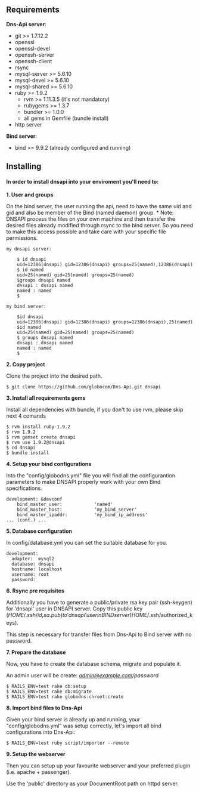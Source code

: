 ## Requirements

**Dns-Api server**:

* git >= 1.7.12.2
* openssl
* openssl-devel
* openssh-server
* openssh-client
* rsync
* mysql-server >= 5.6.10
* mysql-devel >= 5.6.10
* mysql-shared >= 5.6.10
* ruby >= 1.9.2
   * rvm >= 1.11.3.5 (it's not mandatory)
   * rubygems >= 1.3.7
   * bundler >= 1.0.0
   * all gems in Gemfile (bundle install)
* http server

**Bind server**:

* bind >= 9.9.2 (already configured and running)

## Installing

#### In order to install dnsapi into your enviroment you'll need to:

**1. User and groups**

On the bind server, the user running the api, need to have the same uid and gid and also be member of the Bind (named daemon) group.
    * Note: DNSAPI process the files on your own machine and then transfer the desired files already modified through rsync to the bind server. So you need to make this access possible and take care with your specific file permissions.

    my dnsapi server:

        $ id dnsapi
        uid=12386(dnsapi) gid=12386(dnsapi) groups=25(named),12386(dnsapi)
        $ id named
        uid=25(named) gid=25(named) groups=25(named)
        $groups dnsapi named
        dnsapi : dnsapi named
        named : named
        $

    my bind server:

        $id dnsapi
        uid=12386(dnsapi) gid=12386(dnsapi) groups=12386(dnsapi),25(named)
        $id named
        uid=25(named) gid=25(named) groups=25(named)
        $ groups dnsapi named
        dnsapi : dnsapi named
        named : named
        $

**2. Copy project**

Clone the project into the desired path.

    $ git clone https://github.com/globocom/Dns-Api.git dnsapi

**3. Install all requirements gems**

Install all dependencies with bundle, if you don't to use rvm, please skip next 4 comands

    $ rvm install ruby-1.9.2
    $ rvm 1.9.2
    $ rvm gemset create dnsapi
    $ rvm use 1.9.2@dnsapi
    $ cd dnsapi
    $ bundle install

**4. Setup your bind configurations**

Into the "config/globodns.yml" file you will find all the configurantion parameters to make DNSAPI properly work with your own Bind specifications.

    development: &devconf
        bind_master_user:            'named'
        bind_master_host:            'my_bind_server'
        bind_master_ipaddr:          'my_bind_ip_address'
    ... (cont.) ...

**5. Database configuration**

In config/database.yml you can set the suitable database for you.

    development:
      adapter:  mysql2
      database: dnsapi
      hostname: localhost
      username: root
      password:

**6. Rsync pre requisites**

Additionally you have to generate a public/private rsa key pair (ssh-keygen) for 'dnsapi' user in DNSAPI server. Copy this public key ($HOME/.ssh/id_rsa.pub) to 'dnsapi' user in BIND server ($HOME/.ssh/authorized_keys).

This step is necessary for transfer files from Dns-Api to Bind server with no password.

**7. Prepare the database**

Now, you have to create the database schema, migrate and populate it.

An admin user will be create: *admin@example.com/password*

    $ RAILS_ENV=test rake db:setup
    $ RAILS_ENV=test rake db:migrate
    $ RAILS_ENV=test rake globodns:chroot:create

**8. Import bind files to Dns-Api**

Given your bind server is already up and running, your "config/globodns.yml" was setup correctly, let's import
all bind configurations into Dns-Api: 

    $ RAILS_ENV=test ruby script/importer --remote


**9. Setup the webserver**

Then you can setup up your favourite webserver and your preferred plugin (i.e. apache + passenger).

Use the 'public' directory as your DocumentRoot path on httpd server.
